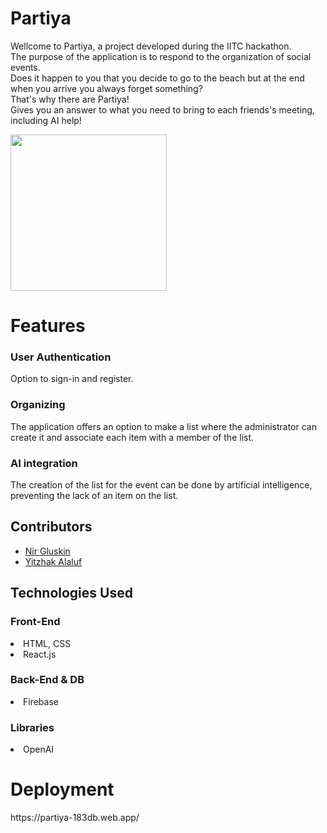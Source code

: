 <h1>Partiya</h1>
<p>Wellcome to Partiya, a project developed during the IITC hackathon. <br>
The purpose of the application is to respond to the organization of social events. <br>
Does it happen to you that you decide to go to the beach but at the end when you arrive you always forget something? <br>
That's why there are Partiya! <br>
Gives you an answer to what you need to bring to each friends's meeting, including AI help!</p>

<img src="https://github.com/yizak223/Partiya/assets/139069183/14794a1d-3b6d-4639-b546-6c8402da2e9b" width="250" />

<h1>Features</h1>
  <h3>User Authentication</h3>
    <p>Option to sign-in and register.</p>
  <h3>Organizing</h3>
    <p>The application offers an option to make a list where the administrator can create it and associate each item with a member of the list.</p>
  <h3>AI integration</h3>
    <p>The creation of the list for the event can be done by artificial intelligence, preventing the lack of an item on the list.</p>

## Contributors

- [Nir Gluskin](https://github.com/nirglus)
- [Yitzhak Alaluf](https://github.com/yizak223)

## Technologies Used
  <h3>Front-End</h3>
    <li>HTML, CSS</li>
    <li>React.js</li>
  <h3>Back-End & DB</h3>
    <li>Firebase</li>
  <h3>Libraries</h3>
    <li>OpenAI</li>
    
<h1>Deployment</h1>
<p>https://partiya-183db.web.app/</p>

